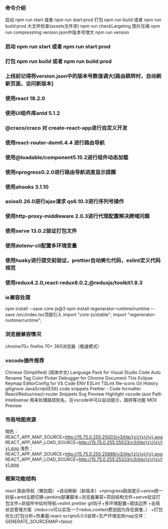 ### 命令介绍
启动 npm run start 或者 npm run start:prod
打包 npm run build 或者 npm run build:prod
大文件检查(assets文件夹) npm run checkLargeImg
图片压缩 npm run compressImg
version.json中版本号增大 npm run version

### 启动 npm run start 或者 npm run start:prod

### 打包 npm run build 或者 npm run build:prod

### 上线前记得将version.json中的版本号数值调大[路由跳转时，自动刷新页面，访问新版本]

### 使用react 18.2.0

### 使用UI组件库antd 5.1.2

### @craco/craco 对 create-react-app进行自定义开发

### 使用react-router-dom6.4.4 进行路由导航

### 使用@loadable/component5.15.2进行组件动态加载

### 使用nprogress0.2.0进行路由导航进度显示提醒

### 使用ahooks 3.1.10

### axios0.26.0进行ajax请求 qs6.10.3进行序列号操作

### 使用http-proxy-middleware 2.0.3进行代理配置解决跨域问题

### 使用serve 13.0.2验证打包文件

### 使用dotenv-cli配置多环境变量

### 使用husky进行提交前验证，prettier自动美化代码，eslint定义代码规范

### 使用redux4.2.0,react-redux8.0.2,@reduxjs/toolkit1.8.3

### ie兼容处理

npm install --save core-js@3
npm install regenerator-runtime/runtime --save
/src/index.tsx顶部引入
import "core-js/stable";
import "regenerator-runtime/runtime";

### 浏览器兼容情况

chrome70+ firefox 70+ 360浏览器（极速模式）

### vscode插件推荐

Chinese (Simplified) (简体中文) Language Pack for Visual Studio Code
Auto Rename Tag
Color Picker
Debugger for Chrome
Document This
Eclipse Keymap
EditorConfig for VS Code
ENV
ESLint
TSLint
file-icons
Git History
gitignore
JavaScript(ES6) code snippets
Prettier - Code formatter
React/Redux/react-router Snippets
Svg Preview
Highlight
vscode-json
Path Intellisense 用来处理路径别名，在vscode中可以自动提示，跳转等功能
MDX Preview

### 市局地图资源

暗色：
REACT_APP_MAP_SOURCE=<http://15.75.0.255:25003/v3/tile/{z}/{x}/{y}.png>
REACT_APP_MAP_LOAD_SOURCE=<http://15.75.0.255:25033/v3/tile/{z}/{x}/{y}.png>
浅色：
REACT_APP_MAP_SOURCE=<http://15.75.0.255:25888/v3/tile/{z}/{x}/{y}.png>
REACT_APP_MAP_LOAD_SOURCE=<http://15.75.0.255:25333/v3/tile/{z}/{x}/{y}.png>

### 框架功能结构

react
路由导航（懒加载）+自动刷新（新版本）+nprogress路由提示+axios统一封装+antd主题切换+jenkins部署脚本+浏览器兼容+项目结构文件+serve验证打包文件+非组件中如何导航+eslint prettier git钩子+多环境配置+错误边界
+全局状态管理方案（redux:rx可以实现一个redux,context费劲因为存在嵌套、）
+打包优化(打包分析+热重载:react-scripts5.0.0自带+生产环境去除map文件：GENERATE_SOURCEMAP=false)
